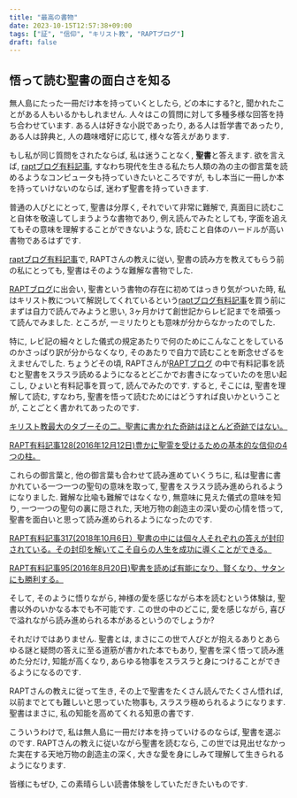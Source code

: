 ```yaml
---
title: "最高の書物"
date: 2023-10-15T12:57:38+09:00
tags: ["証", "信仰", "キリスト教", "RAPTブログ"]
draft: false
---
```


## 悟って読む聖書の面白さを知る

無人島にたった一冊だけ本を持っていくとしたら, どの本にする?と,  聞かれたことがある人もいるかもしれません.
人々はこの質問に対して多種多様な回答を持ち合わせています.
ある人は好きな小説であったり, ある人は哲学書であったり, ある人は辞典と,
人の趣味嗜好に応じて, 様々な答えがあります.

もし私が同じ質問をされたならば, 私は迷うことなく, **聖書**と答えます.
欲を言えば, [raptブログ有料記事](https://rapt-neo.com/?page_id=30947),
すなわち現代を生きる私たち人類の為の主の御言葉を読めるようなコンピュータも持っていきたいところですが,
もし本当に一冊しか本を持っていけないのならば, 迷わず聖書を持っていきます.

普通の人びとにとって, 聖書は分厚く, それでいて非常に難解で, 真面目に読むこと自体を敬遠してしまうような書物であり,
例え読んでみたとしても, 字面を追えてもその意味を理解することができないような,
読むこと自体のハードルが高い書物であるはずです.

[raptブログ有料記事](https://rapt-neo.com/?page_id=30947)で, RAPTさんの教えに従い,
聖書の読み方を教えてもらう前の私にとっても, 聖書はそのような難解な書物でした.

[RAPTブログ](https://rapt-neo.com/)に出会い,
聖書という書物の存在に初めてはっきり気がついた時,
私はキリスト教について解説してくれているという[raptブログ有料記事](https://rapt-neo.com/?page_id=30947)を買う前にまずは自力で読んでみようと思い,
3ヶ月かけて創世記からレビ記までを頑張って読んでみました. ところが, 一ミリたりとも意味が分からなかったのでした.

特に, レビ記の細々とした儀式の規定あたりで何のためにこんなことをしているのかさっぱり訳が分からなくなり,
そのあたりで自力で読むことを断念せざるをえませんでした. ちょうどその頃, RAPTさんが[RAPTブログ](https://rapt-neo.com/)
の中で有料記事を読むと聖書をスラスラ読めるようになるとどこかでお書きになっていたのを思い起こし,
ひょいと有料記事を買って, 読んでみたのです. すると, そこには, 聖書を理解して読む, すなわち,
聖書を悟って読むためにはどうすれば良いかということが, ことごとく書かれてあったのです.

[キリスト教最大のタブーその二。聖書に書かれた奇跡はほとんど奇跡ではない。](https://rapt-neo.com/?p=26115)

[RAPT有料記事128(2016年12月12日)豊かに聖霊を受けるための基本的な信仰の4つの柱。](https://rapt-neo.com/?p=41313)

これらの御言葉と, 他の御言葉も合わせて読み進めていくうちに, 私は聖書に書かれている一つ一つの聖句の意味を取って,
聖書をスラスラ読み進められるようになりました. 難解な比喩も難解ではなくなり, 無意味に見えた儀式の意味を知り,
一つ一つの聖句の裏に隠された, 天地万物の創造主の深い愛の心情を悟って, 聖書を面白いと思って読み進められるようになったのです.

[RAPT有料記事317(2018年10月6日）聖書の中には個々人それぞれの答えが封印されている。その封印を解いてこそ自らの人生を成功に導くことができる。](https://rapt-neo.com/?p=48904)

[RAPT有料記事95(2016年8月20日)聖書を読めば有能になり、賢くなり、サタンにも勝利する。](https://rapt-neo.com/?p=39541)

そして, そのように悟りながら, 神様の愛を感じながら本を読むという体験は, 聖書以外のいかなる本でも不可能です.
この世の中のどこに, 愛を感じながら, 喜びで溢れながら読み進められる本があるというのでしょうか?

それだけではありません. 聖書とは, まさにこの世で人びとが抱えるありとあらゆる謎と疑問の答えに至る道筋が書かれた本でもあり,
聖書を深く悟って読み進めた分だけ, 知能が高くなり, あらゆる物事をスラスラと身につけることができるようになるのです.

RAPTさんの教えに従って生き, その上で聖書をたくさん読んでたくさん悟れば, 以前までとても難しいと思っていた物事も,
スラスラ極められるようになります. 聖書はまさに, 私の知能を高めてくれる知恵の書です.

こういうわけで, 私は無人島に一冊だけ本を持っていけるのならば, 聖書を選ぶのです.
RAPTさんの教えに従いながら聖書を読むなら, この世では見出せなかった実在する天地万物の創造主の深く,
大きな愛を身にしみて理解して生きられるようになります.

皆様にもぜひ, この素晴らしい読書体験をしていただきたいものです.
